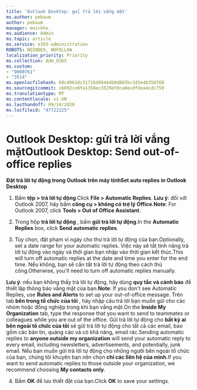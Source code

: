 ```yaml
---
title: 'Outlook Desktop: gửi trả lời vắng mặt'
ms.author: pebaum
author: pebaum
manager: mnirkhe
ms.audience: Admin
ms.topic: article
ms.service: o365-administration
ROBOTS: NOINDEX, NOFOLLOW
localization_priority: Priority
ms.collection: Adm_O365
ms.custom:
- "9000761"
- "3514"
ms.openlocfilehash: 69cd963dc3171bd98444b0d865bc345e4b356f60
ms.sourcegitcommit: c6692ce0fa1358ec3529e59ca0ecdfdea4cdc759
ms.translationtype: MT
ms.contentlocale: vi-VN
ms.lasthandoff: 09/14/2020
ms.locfileid: "47722225"
---
```

# <a name="outlook-desktop-send-out-of-office-replies"></a><span data-ttu-id="ecf3d-102">Outlook Desktop: gửi trả lời vắng mặt</span><span class="sxs-lookup"><span data-stu-id="ecf3d-102">Outlook Desktop: Send out-of-office replies</span></span>

<span data-ttu-id="ecf3d-103">**Đặt trả lời tự động trong Outlook trên máy tính**</span><span class="sxs-lookup"><span data-stu-id="ecf3d-103">**Set auto replies in Outlook Desktop**</span></span>

1. <span data-ttu-id="ecf3d-104">Bấm **tệp > trả lời tự động**.</span><span class="sxs-lookup"><span data-stu-id="ecf3d-104">Click **File > Automatic Replies**.</span></span> <span data-ttu-id="ecf3d-105">**Lưu ý**: đối với Outlook 2007, hãy bấm **công cụ > không có trợ lý Office**.</span><span class="sxs-lookup"><span data-stu-id="ecf3d-105">**Note**: For Outlook 2007, click **Tools > Out of Office Assistant**.</span></span>

2. <span data-ttu-id="ecf3d-106">Trong hộp **trả lời tự động** , bấm **gửi trả lời tự động**.</span><span class="sxs-lookup"><span data-stu-id="ecf3d-106">In the **Automatic Replies** box, click **Send automatic replies**.</span></span>

3. <span data-ttu-id="ecf3d-107">Tùy chọn, đặt phạm vi ngày cho thư trả lời tự động của bạn.</span><span class="sxs-lookup"><span data-stu-id="ecf3d-107">Optionally, set a date range for your automatic replies.</span></span> <span data-ttu-id="ecf3d-108">Việc này sẽ tắt tính năng trả lời tự động vào ngày và thời gian bạn nhập vào thời gian kết thúc.</span><span class="sxs-lookup"><span data-stu-id="ecf3d-108">This will turn off automatic replies at the date and time you enter for the end time.</span></span> <span data-ttu-id="ecf3d-109">Nếu không, bạn sẽ cần tắt trả lời tự động theo cách thủ công.</span><span class="sxs-lookup"><span data-stu-id="ecf3d-109">Otherwise, you'll need to turn off automatic replies manually.</span></span>

<span data-ttu-id="ecf3d-110">**Lưu ý**: nếu bạn không thấy trả lời tự động, hãy dùng **quy tắc và cảnh báo** để thiết lập thông báo vắng mặt của bạn.</span><span class="sxs-lookup"><span data-stu-id="ecf3d-110">**Note**: If you don't see Automatic Replies, use **Rules and Alerts** to set up your out-of-office message.</span></span> <span data-ttu-id="ecf3d-111">Trên tab **bên trong tổ chức của tôi** , hãy nhập câu trả lời bạn muốn gửi cho các nhóm hoặc đồng nghiệp trong khi bạn vắng mặt.</span><span class="sxs-lookup"><span data-stu-id="ecf3d-111">On the **Inside My Organization** tab, type the response that you want to send to teammates or colleagues while you are out of the office.</span></span> <span data-ttu-id="ecf3d-112">Gửi trả lời tự động cho **bất kỳ ai bên ngoài tổ chức của tôi** sẽ gửi trả lời tự động cho tất cả các email, bao gồm các bản tin, quảng cáo và có khả năng, email rác.</span><span class="sxs-lookup"><span data-stu-id="ecf3d-112">Sending automatic replies to **anyone outside my organization** will send your automatic reply to every email, including newsletters, advertisements, and potentially, junk email.</span></span> <span data-ttu-id="ecf3d-113">Nếu bạn muốn gửi trả lời tự động cho những người bên ngoài tổ chức của bạn, chúng tôi khuyên bạn nên chọn **chỉ các liên hệ của mình**.</span><span class="sxs-lookup"><span data-stu-id="ecf3d-113">If you want to send automatic replies to those outside your organization, we recommend choosing **My contacts only**.</span></span>

4. <span data-ttu-id="ecf3d-114">Bấm **OK** để lưu thiết đặt của bạn.</span><span class="sxs-lookup"><span data-stu-id="ecf3d-114">Click **OK** to save your settings.</span></span>
